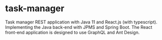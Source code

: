 # task-manager

Task manager REST application with Java 11 and React.js (with typescript). Implementing the Java back-end with JPMS and Spring Boot. The React front-end application is designed to use GraphQL and Ant Design.
